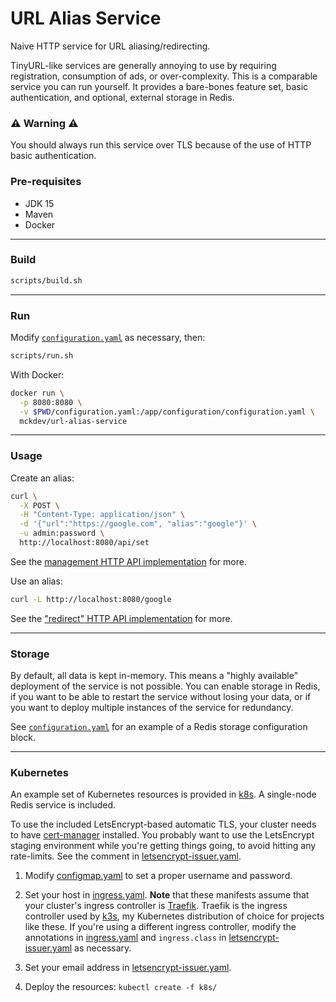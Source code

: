 # URL Alias Service

Naive HTTP service for URL aliasing/redirecting.

TinyURL-like services are generally annoying to use by requiring registration, consumption of ads, or over-complexity. This is a comparable service you can run yourself. It provides a bare-bones feature set, basic authentication, and optional, external storage in Redis.

### :warning: **Warning** :warning:

You should always run this service over TLS because of the use of HTTP basic authentication.

### Pre-requisites

- JDK 15
- Maven
- Docker

---

### Build

```sh
scripts/build.sh
```

---

### Run

Modify [`configuration.yaml`](configuration.yaml) as necessary, then:

```sh
scripts/run.sh
```

With Docker:
```sh
docker run \
  -p 8080:8080 \
  -v $PWD/configuration.yaml:/app/configuration/configuration.yaml \
  mckdev/url-alias-service
```

---

### Usage

Create an alias:
```sh
curl \
  -X POST \
  -H "Content-Type: application/json" \
  -d '{"url":"https://google.com", "alias":"google"}' \
  -u admin:password \
  http://localhost:8080/api/set
```
See the [management HTTP API implementation](src/main/java/mck/service/urlalias/resources/UrlAliasServiceApiResource.java) for more.

Use an alias:
```sh
curl -L http://localhost:8080/google
```
See the ["redirect" HTTP API implementation](src/main/java/mck/service/urlalias/resources/UrlAliasServiceRedirectResource.java) for more.

---

### Storage

By default, all data is kept in-memory. This means a "highly available" deployment of the service is not possible.
You can enable storage in Redis, if you want to be able to restart the service without losing your data, or if you want to deploy multiple instances of the service for redundancy.

See [`configuration.yaml`](configuration.yaml) for an example of a Redis storage configuration block.

---

### Kubernetes

An example set of Kubernetes resources is provided in [k8s](k8s/). A single-node Redis service is included.

To use the included LetsEncrypt-based automatic TLS, your cluster needs to have [cert-manager](https://cert-manager.io/docs/installation/kubernetes/) installed.
You probably want to use the LetsEncrypt staging environment while you're getting things going, to avoid hitting any rate-limits. See the comment in [letsencrypt-issuer.yaml](k8s/letsencrypt-issuer.yaml).

1. Modify [configmap.yaml](k8s/configmap.yaml) to set a proper username and password.

1. Set your host in [ingress.yaml](k8s/ingress.yaml).
**Note** that these manifests assume that your cluster's ingress controller is [Traefik](https://github.com/traefik/traefik/).
Traefik is the ingress controller used by [k3s](https://k3s.io/), my Kubernetes distribution of choice for projects like these.
If you're using a different ingress controller, modify the annotations in [ingress.yaml](k8s/ingress.yaml) and `ingress.class` in [letsencrypt-issuer.yaml](k8s/letsencrypt-issuer.yaml) as necessary.

1. Set your email address in [letsencrypt-issuer.yaml](k8s/letsencrypt-issuer.yaml).

1. Deploy the resources: `kubectl create -f k8s/`
